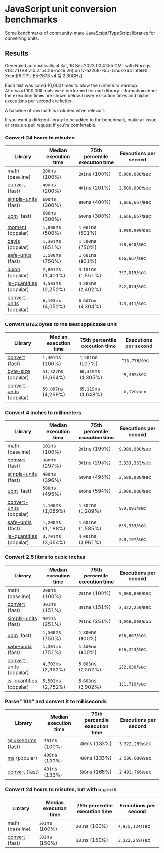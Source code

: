 # JavaScript unit conversion benchmarks

Some benchmarks of community-made JavaScript/TypeScript libraries for converting units.

## Results

<!-- beginblock(results) -->

Generated automatically at Sat, 16 Sep 2023 00:41:55 GMT with Node.js v18.17.1 (V8 v10.2.154.26-node.26) on fv-az268-955 (Linux-x64 Intel(R) Xeon(R) CPU E5-2673 v4 @ 2.30GHz)

Each test was called 10,000 times to allow the runtime to warmup.
Afterward 100,000 trials were performed for each library.
Information about the execution times are shown below.
Lower execution times and higher executions per second are better.

A baseline of raw math is included when relevant.

If you want a different library to be added to the benchmark, make an issue or create a pull request if you're comfortable.

### Convert 24 hours to minutes

| Library                                                            | Median execution time | 75th percentile execution time | Executions per second |
| ------------------------------------------------------------------ | --------------------- | ------------------------------ | --------------------- |
| math (baseline)                                                    | `200`ns (100%)        | `201`ns (100%)                 | `5,000,000`/sec       |
| [convert](https://npmjs.com/package/convert) (fast)                | `400`ns (200%)        | `401`ns (201%)                 | `2,500,000`/sec       |
| [simple-units](https://npmjs.com/package/simple-units) (fast)      | `600`ns (300%)        | `800`ns (400%)                 | `1,666,667`/sec       |
| [uom](https://npmjs.com/package/uom) (fast)                        | `600`ns (300%)        | `600`ns (300%)                 | `1,666,667`/sec       |
| [moment](https://npmjs.com/package/moment) (popular)               | `1,000`ns (500%)      | `1,001`ns (501%)               | `1,000,000`/sec       |
| [dayjs](https://npmjs.com/package/dayjs) (popular)                 | `1,301`ns (651%)      | `1,500`ns (750%)               | `768,640`/sec         |
| [safe-units](https://npmjs.com/package/safe-units) (fast)          | `1,500`ns (750%)      | `1,601`ns (801%)               | `666,667`/sec         |
| [luxon](https://npmjs.com/package/luxon) (popular)                 | `2,801`ns (1,401%)    | `3,101`ns (1,551%)             | `357,015`/sec         |
| [js-quantities](https://npmjs.com/package/js-quantities) (popular) | `4,503`ns (2,252%)    | `4,803`ns (2,402%)             | `222,074`/sec         |
| [convert-units](https://npmjs.com/package/convert-units) (popular) | `8,103`ns (4,052%)    | `8,607`ns (4,304%)             | `123,411`/sec         |

### Convert 8192 bytes to the best applicable unit

| Library                                                            | Median execution time | 75th percentile execution time | Executions per second |
| ------------------------------------------------------------------ | --------------------- | ------------------------------ | --------------------- |
| [convert](https://npmjs.com/package/convert) (fast)                | `1,401`ns (100%)      | `1,501`ns (107%)               | `713,776`/sec         |
| [byte-size](https://npmjs.com/package/byte-size) (popular)         | `51,327`ns (3,664%)   | `60,319`ns (4,305%)            | `19,483`/sec          |
| [convert-units](https://npmjs.com/package/convert-units) (popular) | `59,807`ns (4,269%)   | `65,119`ns (4,648%)            | `16,720`/sec          |

### Convert 4 inches to millimeters

| Library                                                            | Median execution time | 75th percentile execution time | Executions per second |
| ------------------------------------------------------------------ | --------------------- | ------------------------------ | --------------------- |
| math (baseline)                                                    | `101`ns (100%)        | `201`ns (199%)                 | `9,900,990`/sec       |
| [convert](https://npmjs.com/package/convert) (fast)                | `300`ns (297%)        | `301`ns (298%)                 | `3,333,333`/sec       |
| [simple-units](https://npmjs.com/package/simple-units) (fast)      | `400`ns (396%)        | `500`ns (495%)                 | `2,500,000`/sec       |
| [uom](https://npmjs.com/package/uom) (fast)                        | `500`ns (495%)        | `600`ns (594%)                 | `2,000,000`/sec       |
| [convert-units](https://npmjs.com/package/convert-units) (popular) | `1,100`ns (1,089%)    | `1,302`ns (1,289%)             | `909,091`/sec         |
| [safe-units](https://npmjs.com/package/safe-units) (fast)          | `1,200`ns (1,188%)    | `1,601`ns (1,585%)             | `833,333`/sec         |
| [js-quantities](https://npmjs.com/package/js-quantities) (popular) | `3,701`ns (3,664%)    | `4,001`ns (3,961%)             | `270,197`/sec         |

### Convert 2.5 liters to cubic inches

| Library                                                            | Median execution time | 75th percentile execution time | Executions per second |
| ------------------------------------------------------------------ | --------------------- | ------------------------------ | --------------------- |
| math (baseline)                                                    | `200`ns (100%)        | `201`ns (100%)                 | `5,000,000`/sec       |
| [convert](https://npmjs.com/package/convert) (fast)                | `301`ns (151%)        | `301`ns (151%)                 | `3,322,259`/sec       |
| [simple-units](https://npmjs.com/package/simple-units) (fast)      | `501`ns (251%)        | `701`ns (351%)                 | `1,996,008`/sec       |
| [uom](https://npmjs.com/package/uom) (fast)                        | `1,500`ns (750%)      | `1,800`ns (900%)               | `666,667`/sec         |
| [safe-units](https://npmjs.com/package/safe-units) (fast)          | `1,501`ns (751%)      | `1,800`ns (900%)               | `666,223`/sec         |
| [convert-units](https://npmjs.com/package/convert-units) (popular) | `4,703`ns (2,352%)    | `5,003`ns (2,502%)             | `212,630`/sec         |
| [js-quantities](https://npmjs.com/package/js-quantities) (popular) | `5,503`ns (2,752%)    | `5,803`ns (2,902%)             | `181,719`/sec         |

### Parse "10h" and convert it to milliseconds

| Library                                                   | Median execution time | 75th percentile execution time | Executions per second |
| --------------------------------------------------------- | --------------------- | ------------------------------ | --------------------- |
| [@lukeed/ms](https://npmjs.com/package/@lukeed/ms) (fast) | `301`ns (100%)        | `400`ns (133%)                 | `3,322,259`/sec       |
| [ms](https://npmjs.com/package/ms) (popular)              | `400`ns (133%)        | `400`ns (133%)                 | `2,500,000`/sec       |
| [convert](https://npmjs.com/package/convert) (fast)       | `401`ns (133%)        | `500`ns (166%)                 | `2,493,766`/sec       |

### Convert 24 hours to minutes, but with `bigint`s

| Library                                             | Median execution time | 75th percentile execution time | Executions per second |
| --------------------------------------------------- | --------------------- | ------------------------------ | --------------------- |
| math (baseline)                                     | `201`ns (100%)        | `201`ns (100%)                 | `4,975,124`/sec       |
| [convert](https://npmjs.com/package/convert) (fast) | `301`ns (150%)        | `301`ns (150%)                 | `3,322,259`/sec       |

<!-- endblock(results) -->
